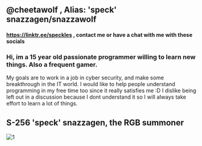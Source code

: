 ## @cheetawolf , Alias: 'speck' snazzagen/snazzawolf
#### https://linktr.ee/speckles , contact me or have a chat with me with these socials


### Hi, im a 15 year old passionate programmer willing to learn new things. Also a frequent gamer.
My goals are to work in a job in cyber security, and make some breakthrough in the IT world.
I would like to help people understand programming in my free time too since it really satisfies me :D
I dislike being left out in a discussion because I dont understand it so I will always take effort to learn a lot of things.

## S-256 'speck' snazzagen, the RGB summoner 
![1](https://user-images.githubusercontent.com/60218942/125155338-ac2bef00-e191-11eb-97e8-421b9aa28602.png)
